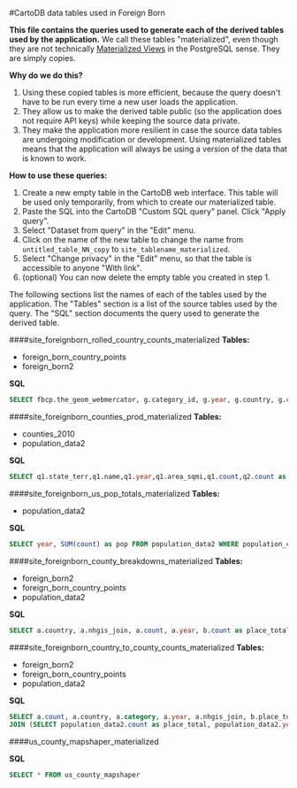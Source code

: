 #CartoDB data tables used in Foreign Born

**This file contains the queries used to generate each of the derived tables used by the application.** We call these tables "materialized", even though they are not technically [Materialized Views](http://www.postgresql.org/docs/9.3/static/sql-creatematerializedview.html) in the PostgreSQL sense. They are simply copies.

**Why do we do this?**
1. Using these copied tables is more efficient, because the query doesn't have to be run every time a new user loads the application.
2. They allow us to make the derived table public (so the application does not require API keys) while keeping the source data private.
3. They make the application more resilient in case the source data tables are undergoing modification or development. Using materialized tables means that the application will always be using a version of the data that is known to work.

**How to use these queries:**

1. Create a new empty table in the CartoDB web interface. This table will be used only temporarily, from which to create our materialized table.
2. Paste the SQL into the CartoDB "Custom SQL query" panel. Click "Apply query".
3. Select "Dataset from query" in the "Edit" menu.
4. Click on the name of the new table to change the name from `untitled_table_NN_copy` to `site_tablename_materialized`.
5. Select "Change privacy" in the "Edit" menu, so that the table is accessible to anyone "With link".
6. (optional) You can now delete the empty table you created in step 1.

The following sections list the names of each of the tables used by the application. The "Tables" section is a list of the source tables used by the query. The "SQL" section documents the query used to generate the derived table.


####site_foreignborn_rolled_country_counts_materialized
**Tables:**
* foreign_born_country_points
* foreign_born2

**SQL**
```sql
SELECT fbcp.the_geom_webmercator, g.category_id, g.year, g.country, g.count, fbcp.continent FROM (SELECT category_id, year, country, SUM(count) as count FROM (SELECT fbcp.cartodb_id, fbcp.the_geom_webmercator, fbcp.country, fb.count, fb.year, fbcp.category_id from foreign_born_country_points fbcp join foreign_born2 fb on fbcp.category_id = fb.category) a GROUP BY year, country, category_id) g join foreign_born_country_points fbcp on g.category_id = fbcp.category_id
```

####site_foreignborn_counties_prod_materialized
**Tables:**
* counties_2010
* population_data2

**SQL**
```sql
SELECT q1.state_terr,q1.name,q1.year,q1.area_sqmi,q1.count,q2.count as cty_pop,q1.start_n,q1.end_n,q1.nhgis_join,q1.the_geom FROM (SELECT counties_2010.state_terr,counties_2010.name,counties_2010.cartodb_id, ST_Simplify(counties_2010.the_geom, 1) as the_geom, counties_2010.area_sqmi, population_data2.year, population_data2.count, counties_2010.start_n, counties_2010.end_n, RTRIM(population_data2.nhgis_join) as nhgis_join FROM population_data2 join counties_2010 on RTRIM(population_data2.nhgis_join) = counties_2010.nhgis_join WHERE population_data2.population_category_id=68 and year * 10000 + 0101 >= start_n and year * 10000 + 0101 <= end_n) q1 JOIN (SELECT year, SUM(count) as count, RTRIM(nhgis_join) as nhgis_join FROM population_data2 WHERE population_category_id = 64 GROUP BY year, RTRIM(nhgis_join)) q2 on q1.nhgis_join = q2.nhgis_join and q1.year = q2.year
```

####site_foreignborn_us_pop_totals_materialized
**Tables:**
* population_data2

**SQL**
```sql
SELECT year, SUM(count) as pop FROM population_data2 WHERE population_category_id = 64 GROUP BY year
```

####site_foreignborn_county_breakdowns_materialized
**Tables:**
* foreign_born2
* foreign_born_country_points
* population_data2

**SQL**
```sql
SELECT a.country, a.nhgis_join, a.count, a.year, b.count as place_total FROM (SELECT fbcp.country, RTRIM(fb.nhgis_join) as nhgis_join, SUM(fb.count) as count, fb.year from foreign_born2 fb join foreign_born_country_points fbcp on fbcp.category_id = fb.category group by RTRIM(fb.nhgis_join), fbcp.country, fb.year) a JOIN (SELECT year, SUM(count) as count, RTRIM(nhgis_join) as nhgis_join FROM population_data2 WHERE population_category_id = 64 GROUP BY year, RTRIM(nhgis_join)) b on a.nhgis_join = b.nhgis_join and a.year = b.year
```

####site_foreignborn_country_to_county_counts_materialized
**Tables:**
* foreign_born2
* foreign_born_country_points
* population_data2

**SQL**
```sql
SELECT a.count, a.country, a.category, a.year, a.nhgis_join, b.place_total FROM (select fb.category, fbcp.country, fb.count, fb.nhgis_join, fb.year from foreign_born2 fb join foreign_born_country_points fbcp on fb.category = fbcp.category_id) a
JOIN (SELECT population_data2.count as place_total, population_data2.year, RTRIM(population_data2.nhgis_join) as nhgis_join from population_data2 where population_data2.population_category_id = 68) b on a.nhgis_join = b.nhgis_join and a.year = b.year
```

####us_county_mapshaper_materialized

**SQL**
```sql
SELECT * FROM us_county_mapshaper
```